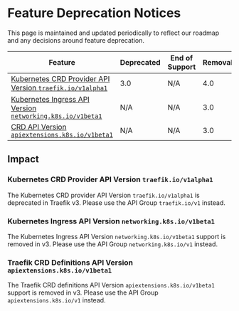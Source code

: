 # Feature Deprecation Notices

This page is maintained and updated periodically to reflect our roadmap and any decisions around feature deprecation.

| Feature                                                                                                              | Deprecated | End of Support | Removal |
|----------------------------------------------------------------------------------------------------------------------|------------|----------------|---------|
| [Kubernetes CRD Provider API Version `traefik.io/v1alpha1`](#kubernetes-crd-provider-api-version-traefikiov1alpha1)  | 3.0        | N/A            | 4.0     |
| [Kubernetes Ingress API Version `networking.k8s.io/v1beta1`](#kubernetes-ingress-api-version-networkingk8siov1beta1) | N/A        | N/A            | 3.0     |
| [CRD API Version `apiextensions.k8s.io/v1beta1`](#kubernetes-ingress-api-version-networkingk8siov1beta1)             | N/A        | N/A            | 3.0     |

## Impact

### Kubernetes CRD Provider API Version `traefik.io/v1alpha1`

The Kubernetes CRD provider API Version `traefik.io/v1alpha1` is deprecated in Traefik v3. Please use the API Group `traefik.io/v1` instead.

### Kubernetes Ingress API Version `networking.k8s.io/v1beta1`

The Kubernetes Ingress API Version `networking.k8s.io/v1beta1` support is removed in v3. Please use the API Group `networking.k8s.io/v1` instead.

### Traefik CRD Definitions API Version `apiextensions.k8s.io/v1beta1`

The Traefik CRD definitions API Version `apiextensions.k8s.io/v1beta1` support is removed in v3. Please use the API Group `apiextensions.k8s.io/v1` instead.
